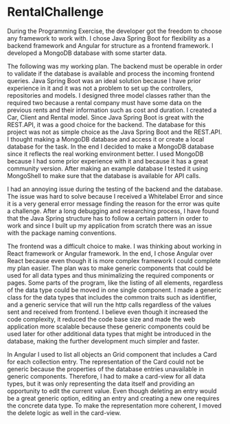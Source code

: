 # RentalChallenge
During the Programming Exercise, the developer got the freedom to choose any framework to work with. I chose Java Spring Boot for flexibility as a backend framework and Angular for structure as a frontend framework. I developed a MongoDB database with some starter data.

The following was my working plan.
The backend must be operable in order to validate if the database is available and process the incoming frontend queries. Java Spring Boot was an ideal solution because I have prior experience in it and it was not a problem to set up the controllers, repositories and models. I designed three model classes rather than the required two because a rental company must have some data on the previous rents and their information such as cost and duration. I created a Car, Client and Rental model. Since Java Spring Boot is great with the REST.API, it was a good choice for the backend.
The database for this project was not as simple choice as the Java Spring Boot and the REST.API. I thought making a MongoDB database and access it or create a local database for the task. In the end I decided to make a MongoDB database since it reflects the real working environment better. I used MongoDB because I had some prior experience with it and because it has a great community version. After making an example database I tested it using MongoShell to make sure that the database is available for API calls.

I had an annoying issue during the testing of the backend and the database. The issue was hard to solve because I received a Whitelabel Error and since it is a very general error message finding the reason for the error was quite a challenge. After a long debugging and researching process, I have found that the Java Spring structure has to follow a certain pattern in order to work and since I built up my application from scratch there was an issue with the package naming conventions.

The frontend was a difficult choice to make. I was thinking about working in React framework or Angular framework. In the end, I chose Angular over React because even though it is more complex framework I could complete my plan easier. The plan was to make generic components that could be used for all data types and thus minimalizing the required components or pages. Some parts of the program, like the listing of all elements, regardless of the data type could be moved in one single component. I made a generic class for the data types that includes the common traits such as identifier, and a generic service that will run the http calls regardless of the values sent and received from frontend. I believe even though it increased the code complexity, it reduced the code base size and made the web application more scalable because these generic components could be used later for other additional data types that might be introduced in the database, making the further development much simpler and faster.

In Angular I used to list all objects an Grid component that includes a Card for each collection entry. The representation of the Card could not be generic because the properties of the database entries unavailable in generic components. Therefore, I had to make a card-view for all data types, but it was only representing the data itself and providing an opportunity to edit the current value. Even though deleting an entry would be a great generic option, editing an entry and creating a new one requires the concrete data type. To make the representation more coherent, I moved the delete logic as well in the card-view.
